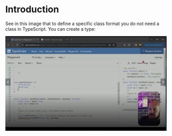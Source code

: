# Introduction

See in this image that to define a specific class format you do not need a class in TypeScript. You can create a type:

![using type](images/using-type.png)
